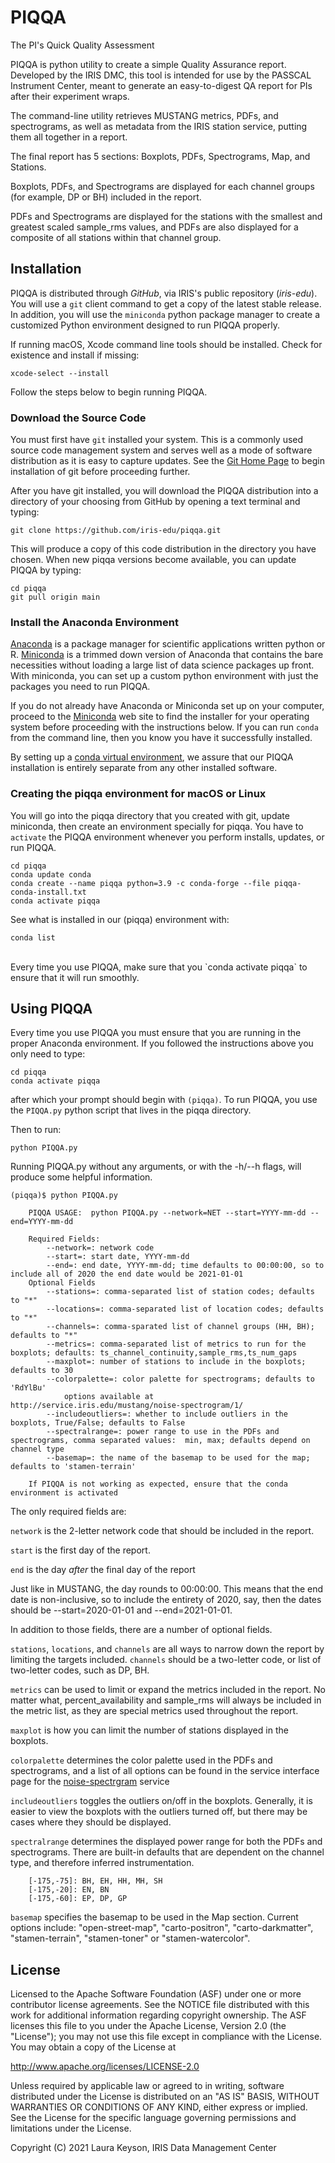 # PIQQA
The PI's Quick Quality Assessment   

PIQQA is python utility to create a simple Quality Assurance report. Developed by the IRIS DMC, this tool is intended for use by the PASSCAL Instrument Center, meant to generate an easy-to-digest QA report for PIs after their experiment wraps.

The command-line utility retrieves MUSTANG metrics, PDFs, and spectrograms, as well as metadata from the IRIS station service, putting them all together in a report.

The final report has 5 sections: Boxplots, PDFs, Spectrograms, Map, and Stations. 

Boxplots, PDFs, and Spectrograms are displayed for each channel groups (for example, DP or BH) included in the report.

PDFs and Spectrograms are displayed for the stations with the smallest and greatest scaled sample_rms values, and PDFs are also displayed for a composite of all stations within that channel group. 


## Installation

PIQQA is distributed through _GitHub_, via IRIS's public repository (_iris-edu_). You will use a ```git``` 
client command to get a copy of the latest stable release. In addition, you will use the ```miniconda``` 
python package manager to create a customized Python environment designed to run PIQQA properly.

If running macOS, Xcode command line tools should be installed. Check for existence and install if 
missing:
```
xcode-select --install
```

Follow the steps below to begin running PIQQA.

### Download the Source Code

You must first have ```git``` installed your system. This is a commonly used source code management system
and serves well as a mode of software distribution as it is easy to capture updates. See the 
[Git Home Page](https://git-scm.com/) to begin installation of git before proceeding further.

After you have git installed, you will download the PIQQA distribution into a directory of your choosing 
from GitHub by opening a text terminal and typing:

```
git clone https://github.com/iris-edu/piqqa.git
```

This will produce a copy of this code distribution in the directory you have chosen. When new piqqa versions 
become available, you can update PIQQA by typing:

```
cd piqqa
git pull origin main
```

### Install the Anaconda Environment

[Anaconda](https://www.anaconda.com) is a package manager for 
scientific applications written python or R. [Miniconda](http://conda.pydata.org/miniconda.html) is a trimmed 
down version of Anaconda that contains the bare necessities without loading a large list of data science packages 
up front. With miniconda, you can set up a custom python environment with just the packages you need to run PIQQA.

If you do not already have Anaconda or Miniconda set up on your computer, proceed to the [Miniconda](http://conda.pydata.org/miniconda.html) web site to find the installer for your
operating system before proceeding with the instructions below. If you can run ```conda``` from the command 
line, then you know you have it successfully installed.

By setting up a [conda virtual environment](https://conda.io/projects/conda/en/latest/user-guide/concepts.html#conda-environments), we assure that our 
PIQQA installation is entirely separate from any other installed software.


### Creating the piqqa environment for macOS or Linux 

You will go into the piqqa directory that you created with git, update miniconda, then create an 
environment specially for piqqa. You have to ```activate``` the PIQQA environment whenever you 
perform installs, updates, or run PIQQA.

```
cd piqqa
conda update conda
conda create --name piqqa python=3.9 -c conda-forge --file piqqa-conda-install.txt
conda activate piqqa
```

See what is installed in our (piqqa) environment with:

```
conda list
```
<br /> 
Every time you use PIQQA, make sure that you `conda activate piqqa` to ensure that it will run smoothly. 

<br /> 

## Using PIQQA 

Every time you use PIQQA you must ensure that you are running in the proper Anaconda
environment. If you followed the instructions above you only need to type:

```
cd piqqa
conda activate piqqa
```

after which your prompt should begin with ```(piqqa)```. To run PIQQA, you use the ```PIQQA.py``` 
python script that lives in the piqqa directory. 


Then to run:
```
python PIQQA.py
```

Running PIQQA.py without any arguments, or with the -h/--h flags, will produce some helpful information.

```
(piqqa)$ python PIQQA.py

    PIQQA USAGE:  python PIQQA.py --network=NET --start=YYYY-mm-dd --end=YYYY-mm-dd

    Required Fields:
        --network=: network code
        --start=: start date, YYYY-mm-dd
        --end=: end date, YYYY-mm-dd; time defaults to 00:00:00, so to include all of 2020 the end date would be 2021-01-01
    Optional Fields
        --stations=: comma-separated list of station codes; defaults to "*"
        --locations=: comma-separated list of location codes; defaults to "*"
        --channels=: comma-sparated list of channel groups (HH, BH); defaults to "*"
        --metrics=: comma-separated list of metrics to run for the boxplots; defaults: ts_channel_continuity,sample_rms,ts_num_gaps
        --maxplot=: number of stations to include in the boxplots; defaults to 30
        --colorpalette=: color palette for spectrograms; defaults to 'RdYlBu'
            options available at http://service.iris.edu/mustang/noise-spectrogram/1/
        --includeoutliers=: whether to include outliers in the boxplots, True/False; defaults to False
        --spectralrange=: power range to use in the PDFs and spectrograms, comma separated values:  min, max; defaults depend on channel type
        --basemap=: the name of the basemap to be used for the map; defaults to 'stamen-terrain'

    If PIQQA is not working as expected, ensure that the conda environment is activated
```

The only required fields are:

`network` is the 2-letter network code that should be included in the report.

`start` is the first day of the report.

`end` is the day _after_ the final day of the report

Just like in MUSTANG, the day rounds to 00:00:00. This means that the end date is non-inclusive, so to include the entirety of 2020, say, then the dates should be --start=2020-01-01 and --end=2021-01-01.


In addition to those fields, there are a number of optional fields. 

`stations`, `locations`, and `channels` are all ways to narrow down the report by limiting the targets included.  `channels` should be a two-letter code, or list of two-letter codes, such as DP, BH.

`metrics` can be used to limit or expand the metrics included in the report. No matter what, percent_availability and sample_rms will always be included in the metric list, as they are special metrics used throughout the report.

`maxplot` is how you can limit the number of stations displayed in the boxplots.

`colorpalette` determines the color palette used in the PDFs and spectrograms, and a list of all options can be found in the service interface page for the [noise-spectrgram](http://service.iris.edu/mustang/noise-spectrogram/1/) service

`includeoutliers` toggles the outliers on/off in the boxplots. Generally, it is easier to view the boxplots with the outliers turned off, but there may be cases where they should be displayed.

`spectralrange` determines the displayed power range for both the PDFs and spectrograms. There are built-in defaults that are dependent on the channel type, and therefore inferred instrumentation.
```
    [-175,-75]: BH, EH, HH, MH, SH
    [-175,-20]: EN, BN
    [-175,-60]: EP, DP, GP
```
`basemap` specifies the basemap to be used in the Map section. Current options include: "open-street-map", "carto-positron", "carto-darkmatter", "stamen-terrain", "stamen-toner" or "stamen-watercolor".

## License
Licensed to the Apache Software Foundation (ASF) under one
or more contributor license agreements.  See the NOTICE file
distributed with this work for additional information
regarding copyright ownership.  The ASF licenses this file
to you under the Apache License, Version 2.0 (the
"License"); you may not use this file except in compliance
with the License.  You may obtain a copy of the License at

  http://www.apache.org/licenses/LICENSE-2.0

Unless required by applicable law or agreed to in writing,
software distributed under the License is distributed on an
"AS IS" BASIS, WITHOUT WARRANTIES OR CONDITIONS OF ANY
KIND, either express or implied.  See the License for the
specific language governing permissions and limitations
under the License. 

Copyright (C) 2021 Laura Keyson, IRIS Data Management Center


